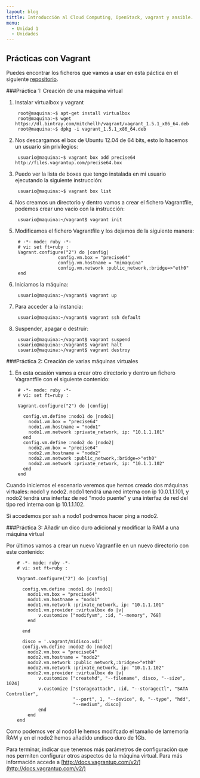 ```yaml
---
layout: blog
tittle: Introducción al Cloud Computing, OpenStack, vagrant y ansible. 
menu:
  - Unidad 1
  - Unidades
---
```

## Prácticas con Vagrant

Puedes encontrar los ficheros que vamos a usar en esta páctica en el siguiente [repositorio](https://github.com/iesgn/cloud/tree/gh-pages/curso/u1/practicas/vagrant/).

###Práctica 1: Creación de una máquina virtual

1) Instalar virtualbox y vagrant

        root@maquina:~$ apt-get install virtualbox
        root@maquina:~$ wget https://dl.bintray.com/mitchellh/vagrant/vagrant_1.5.1_x86_64.deb
        root@maquina:~$ dpkg -i vagrant_1.5.1_x86_64.deb

2) Nos descargamos el box de Ubuntu 12.04 de 64 bits, esto lo hacemos un usuario sin privilegios:

        usuario@maquina:~$ vagrant box add precise64 http://files.vagrantup.com/precise64.box
        
3) Puedo ver la lista de boxes que tengo instalada en mi usuario ejecutando la siguiente instrucción:

        usuario@maquina:~$ vagrant box list
        
4) Nos creamos un directorio y dentro vamos a crear el fichero Vagrantfile, podemos crear uno vacio con la instrucción:
        
        usuario@maquina:~/vagrant$ vagrant init
        
5) Modificamos el fichero Vagrantfile y los dejamos de la siguiente manera:

        # -*- mode: ruby -*-
        # vi: set ft=ruby :
        Vagrant.configure("2") do |config|
                       config.vm.box = "precise64"
                       config.vm.hostname = "mimaquina"
                       config.vm.network :public_network,:bridge=>"eth0"
        end    
        
6) Iniciamos la máquina:

        usuario@maquina:~/vagrant$ vagrant up
        
7) Para acceder a la instancia:
   	
        usuario@maquina:~/vagrant$ vagrant ssh default
    	      
8) Suspender, apagar o destruir:
    	
        usuario@maquina:~/vagrant$ vagrant suspend
        usuario@maquina:~/vagrant$ vagrant halt
        usuario@maquina:~/vagrant$ vagrant destroy
    	       
     
        
###Práctica 2: Creación de varias máquinas virtuales

1) En esta ocasión vamos a crear otro directorio y dentro un fichero Vagrantfile con el siguiente contenido:

        # -*- mode: ruby -*-
        # vi: set ft=ruby :
        
        Vagrant.configure("2") do |config|
        
          config.vm.define :nodo1 do |nodo1|
            nodo1.vm.box = "precise64"
            nodo1.vm.hostname = "nodo1"
            nodo1.vm.network :private_network, ip: "10.1.1.101"
          end
          config.vm.define :nodo2 do |nodo2|
            nodo2.vm.box = "precise64"
            nodo2.vm.hostname = "nodo2"
            nodo2.vm.network :public_network,:bridge=>"eth0"
            nodo2.vm.network :private_network, ip: "10.1.1.102"
          end
        end

Cuando iniciemos el escenario veremos que hemos creado dos máquinas virtuales: nodo1 y nodo2. 
nodo1 tendrá una red interna con ip 10.0.1.1.101, y nodo2 tendrá una interfaz de red "modo puente" y una interfaz de red del tipo red interna con ip 10.1.1.102.

Si accedemos por ssh a nodo1 podremos hacer ping a nodo2.


###Práctica 3: Añadir un dico duro adicional y modificar la RAM a una máquina virtual

Por últimos vamos a crear un nuevo Vagranfile en un nuevo directorio con este contenido:

        # -*- mode: ruby -*-
        # vi: set ft=ruby :
        
        Vagrant.configure("2") do |config|
        
          config.vm.define :nodo1 do |nodo1|
            nodo1.vm.box = "precise64"
            nodo1.vm.hostname = "nodo1"
            nodo1.vm.network :private_network, ip: "10.1.1.101"
            nodo1.vm.provider :virtualbox do |v|
				v.customize ["modifyvm", :id, "--memory", 768]
			end

          end
          
          disco = '.vagrant/midisco.vdi'
          config.vm.define :nodo2 do |nodo2|
            nodo2.vm.box = "precise64"
            nodo2.vm.hostname = "nodo2"
            nodo2.vm.network :public_network,:bridge=>"eth0"
            nodo2.vm.network :private_network, ip: "10.1.1.102"
            nodo2.vm.provider :virtualbox do |v|
				v.customize ["createhd", "--filename", disco, "--size", 1024]
				v.customize ["storageattach", :id, "--storagectl", "SATA Controller",
                             "--port", 1, "--device", 0, "--type", "hdd",
                             "--medium", disco]
				end
            end
        end

Como podemos ver al nodo1 le hemos modifcado el tamaño de lamemoria RAM y en el nodo2 hemos añadido undisco duro de 1Gb.

Para terminar, indicar que tenemos más parámetros de configuración que nos permiten configurar otros aspectos de la máquina virtual. Para más información accede a [http://docs.vagrantup.com/v2/](http://docs.vagrantup.com/v2/)

